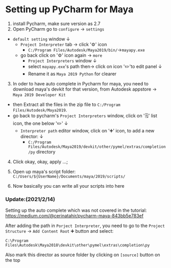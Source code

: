 # Setting up PyCharm for Maya
1. install Pycharm, make sure version as 2.7
2. Open PyCharm go to `configure` &rarr; `settings`
  * `default setting` window &darr;
    * `Project Interpreter` tab &rarr; click '⚙️' icon
      * `C:/Program Files/Autodesk/Maya2019/bin/`&rarr;`mayapy.exe`
    * go back click on '⚙️' icon again &rarr; `more`
      *  `Project Interpreters` window &darr;
        * select `mayapy.exe`'s path then&rarr; click on icon '✏️'to edit panel &darr;
        * Rename it as `Maya 2019 Python` for clearer

3. In oder to have auto complete in Pycharm for maya, you need to download maya's devkit for that version, from Autodesk appstore -> `Maya 2019 Developer Kit`
  * then Extract all the files in the zip file to `C:/Program Files/Autodesk/Maya2019`.
  * go back to pycharm's `Project Interpreters` window, click on '🗒️' list icon, the one below '✏️' &darr;
    * `Interpreter path` editor window, click on '➕' icon, to add a new director: &darr;
      * `C:/Program Files/Autodesk/Maya2019/devkit/other/pymel/extras/completion/py` directory
4. Click okay, okay, apply ...;

5. Open up maya's script folder: `C:/Users/${UserName}/Documents/maya/2019/scripts/`

6. Now basically you can write all your scripts into here


### Update:(2021/2/14)
Setting up the auto complete which was not covered in the tutorial:
https://medium.com/@cerinatahir/pycharm-maya-843bb5e783ef

After adding the path in `Porject Interpreter`, you need to go to the `Project Structure` -> `Add Content Root` ➕ button and select:
```
C:\Program Files\Autodesk\Maya2018\devkit\other\pymel\extras\completion\py
```

Also mark this director as source folder by clicking on `[source]` button on the top